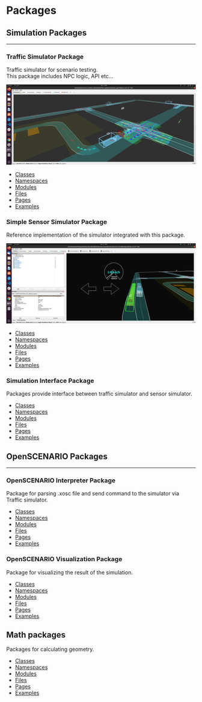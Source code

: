 # Packages
## Simulation Packages
---

### Traffic Simulator Package
Traffic simulator for scenario testing.  
This package includes NPC logic, API etc...

![traffic simulator](../image/simple_demo.png "traffic simulator")

- [Classes](/scenario_simulator_v2-docs/package/traffic_simulator/markdown/Classes)
- [Namespaces](/scenario_simulator_v2-docs/package/traffic_simulator/markdown/Namespaces)
- [Modules](/scenario_simulator_v2-docs/package/traffic_simulator/markdown/Modules)
- [Files](/scenario_simulator_v2-docs/package/traffic_simulator/markdown/Files)
- [Pages](/scenario_simulator_v2-docs/package/traffic_simulator/markdown/Pages)
- [Examples](/scenario_simulator_v2-docs/package/traffic_simulator/markdown/Examples)

### Simple Sensor Simulator Package
Reference implementation of the simulator integrated with this package.

![simple sensor simulator](../image/simple_sensor_simulator.png "simple sensor simulator")

- [Classes](/scenario_simulator_v2-docs/package/simple_sensor_simulator/markdown/Classes)
- [Namespaces](/scenario_simulator_v2-docs/package/simple_sensor_simulator/markdown/Namespaces)
- [Modules](/scenario_simulator_v2-docs/package/simple_sensor_simulator/markdown/Modules)
- [Files](/scenario_simulator_v2-docs/package/simple_sensor_simulator/markdown/Files)
- [Pages](/scenario_simulator_v2-docs/package/simple_sensor_simulator/markdown/Pages)
- [Examples](/scenario_simulator_v2-docs/package/simple_sensor_simulator/markdown/Examples)

### Simulation Interface Package
Packages provide interface between traffic simulator and sensor simulator.

- [Classes](/scenario_simulator_v2-docs/package/simulation_interface/markdown/Classes)
- [Namespaces](/scenario_simulator_v2-docs/package/simulation_interface/markdown/Namespaces)
- [Modules](/scenario_simulator_v2-docs/package/simulation_interface/markdown/Modules)
- [Files](/scenario_simulator_v2-docs/package/simulation_interface/markdown/Files)
- [Pages](/scenario_simulator_v2-docs/package/simulation_interface/markdown/Pages)
- [Examples](/scenario_simulator_v2-docs/package/simulation_interface/markdown/Examples)

## OpenSCENARIO Packages
---

### OpenSCENARIO Interpreter Package
Package for parsing .xosc file and send command to the simulator via Traffic simulator.

- [Classes](/scenario_simulator_v2-docs/package/openscenario_interpreter/markdown/Classes)
- [Namespaces](/scenario_simulator_v2-docs/package/openscenario_interpreter/markdown/Namespaces)
- [Modules](/scenario_simulator_v2-docs/package/openscenario_interpreter/markdown/Modules)
- [Files](/scenario_simulator_v2-docs/package/openscenario_interpreter/markdown/Files)
- [Pages](/scenario_simulator_v2-docs/package/openscenario_interpreter/markdown/Pages)
- [Examples](/scenario_simulator_v2-docs/package/openscenario_interpreter/markdown/Examples)

### OpenSCENARIO Visualization Package
Package for visualizing the result of the simulation.

- [Classes](/scenario_simulator_v2-docs/package/openscenario_visualization/markdown/Classes)
- [Namespaces](/scenario_simulator_v2-docs/package/openscenario_visualization/markdown/Namespaces)
- [Modules](/scenario_simulator_v2-docs/package/openscenario_visualization/markdown/Modules)
- [Files](/scenario_simulator_v2-docs/package/openscenario_visualization/markdown/Files)
- [Pages](/scenario_simulator_v2-docs/package/openscenario_visualization/markdown/Pages)
- [Examples](/scenario_simulator_v2-docs/package/openscenario_visualization/markdown/Examples)

## Math packages
Packages for calculating geometry.

- [Classes](/scenario_simulator_v2-docs/package/geometry/markdown/Classes)
- [Namespaces](/scenario_simulator_v2-docs/package/geometry/markdown/Namespaces)
- [Modules](/scenario_simulator_v2-docs/package/geometry/markdown/Modules)
- [Files](/scenario_simulator_v2-docs/package/geometry/markdown/Files)
- [Pages](/scenario_simulator_v2-docs/package/geometry/markdown/Pages)
- [Examples](/scenario_simulator_v2-docs/package/geometry/markdown/Examples)
